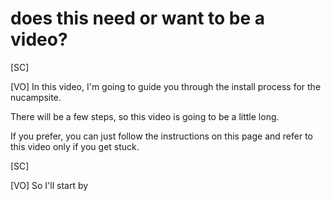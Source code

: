 # does this need or want to be a video?

[SC]

[VO]
In this video, I'm going to guide you through the install process for the nucampsite.

There will be a few steps, so this video is going to be a little long.

If you prefer, you can just follow the instructions on this page and refer to this video only if you get stuck.

[SC]

[VO]
So I'll start by
